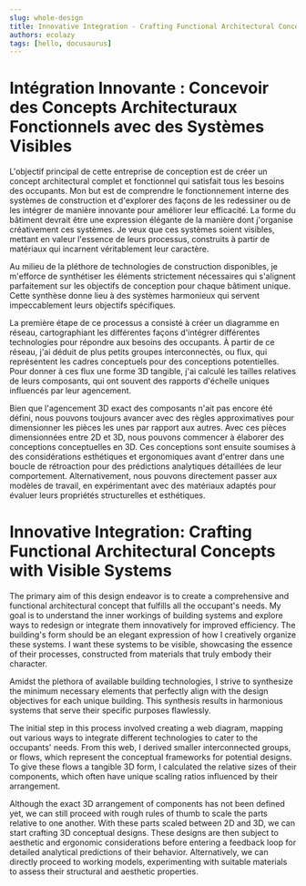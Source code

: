 ```yaml
---
slug: whole-design
title: Innovative Integration - Crafting Functional Architectural Concepts with Visible Systems
authors: ecolazy
tags: [hello, docusaurus]
---
```


# Intégration Innovante : Concevoir des Concepts Architecturaux Fonctionnels avec des Systèmes Visibles

L'objectif principal de cette entreprise de conception est de créer un concept architectural complet et fonctionnel qui satisfait tous les besoins des occupants. Mon but est de comprendre le fonctionnement interne des systèmes de construction et d'explorer des façons de les redessiner ou de les intégrer de manière innovante pour améliorer leur efficacité. La forme du bâtiment devrait être une expression élégante de la manière dont j'organise créativement ces systèmes. Je veux que ces systèmes soient visibles, mettant en valeur l'essence de leurs processus, construits à partir de matériaux qui incarnent véritablement leur caractère.

Au milieu de la pléthore de technologies de construction disponibles, je m'efforce de synthétiser les éléments strictement nécessaires qui s'alignent parfaitement sur les objectifs de conception pour chaque bâtiment unique. Cette synthèse donne lieu à des systèmes harmonieux qui servent impeccablement leurs objectifs spécifiques.

La première étape de ce processus a consisté à créer un diagramme en réseau, cartographiant les différentes façons d'intégrer différentes technologies pour répondre aux besoins des occupants. À partir de ce réseau, j'ai déduit de plus petits groupes interconnectés, ou flux, qui représentent les cadres conceptuels pour des conceptions potentielles. Pour donner à ces flux une forme 3D tangible, j'ai calculé les tailles relatives de leurs composants, qui ont souvent des rapports d'échelle uniques influencés par leur agencement.

Bien que l'agencement 3D exact des composants n'ait pas encore été défini, nous pouvons toujours avancer avec des règles approximatives pour dimensionner les pièces les unes par rapport aux autres. Avec ces pièces dimensionnées entre 2D et 3D, nous pouvons commencer à élaborer des conceptions conceptuelles en 3D. Ces conceptions sont ensuite soumises à des considérations esthétiques et ergonomiques avant d'entrer dans une boucle de rétroaction pour des prédictions analytiques détaillées de leur comportement. Alternativement, nous pouvons directement passer aux modèles de travail, en expérimentant avec des matériaux adaptés pour évaluer leurs propriétés structurelles et esthétiques.






# Innovative Integration: Crafting Functional Architectural Concepts with Visible Systems
The primary aim of this design endeavor is to create a comprehensive and functional architectural concept that fulfills all the occupant's needs. My goal is to understand the inner workings of building systems and explore ways to redesign or integrate them innovatively for improved efficiency. The building's form should be an elegant expression of how I creatively organize these systems. I want these systems to be visible, showcasing the essence of their processes, constructed from materials that truly embody their character.

Amidst the plethora of available building technologies, I strive to synthesize the minimum necessary elements that perfectly align with the design objectives for each unique building. This synthesis results in harmonious systems that serve their specific purposes flawlessly.

The initial step in this process involved creating a web diagram, mapping out various ways to integrate different technologies to cater to the occupants' needs. From this web, I derived smaller interconnected groups, or flows, which represent the conceptual frameworks for potential designs. To give these flows a tangible 3D form, I calculated the relative sizes of their components, which often have unique scaling ratios influenced by their arrangement.

Although the exact 3D arrangement of components has not been defined yet, we can still proceed with rough rules of thumb to scale the parts relative to one another. With these parts scaled between 2D and 3D, we can start crafting 3D conceptual designs. These designs are then subject to aesthetic and ergonomic considerations before entering a feedback loop for detailed analytical predictions of their behavior. Alternatively, we can directly proceed to working models, experimenting with suitable materials to assess their structural and aesthetic properties.




